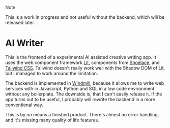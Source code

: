 > [!NOTE]  
> This is a work in progress and not useful without the backend, which will be released later.

# AI Writer
This is the frontend of a experimental AI assisted creative writing app. It uses the web component framework [Lit](https://lit.dev/), components from [Shoelace](https://shoelace.style), and [Tailwind CSS](https://tailwindcss.com). Tailwind doesn't really work well with the Shadow DOM of Lit, but I managed to work around the limitation.

The backend is implemented in [Windmill](https://www.windmill.dev/), because it allows me to write web services with in Javascript, Python and SQL in a low code environment without any boilerplate. The downside is, that I can't easily release it. If the app turns out to be useful, I probably will rewrite the backend in a more conventional way.

This is by no means a finished product. There's almost no error handling, and it's missing many quality of life features.